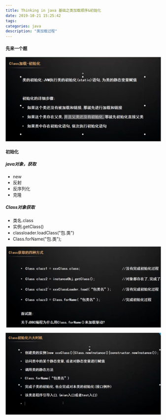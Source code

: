 ```yaml
---
title: Thinking in java 基础之类加载顺序&初始化
date: 2019-10-21 15:25:42
tags:
categories: java
description: "类加载过程"
---
```



#### 先来一个题

![初始化](Thinking-in-java-基础之类加载顺序-初始化/Class初始化.png)

#### 初始化

##### java对象，获取
- new 
- 反射
- 反序列化
- 克隆

##### Class对象获取

- 类名.class
- 实例.getClass()
- classloader.loadClass("包.类")
- Class.forName("包.类");

![初始化](Thinking-in-java-基础之类加载顺序-初始化/获取Class四种方式.PNG)



![初始化](Thinking-in-java-基础之类加载顺序-初始化/Class初始化时机.png)

#### 
